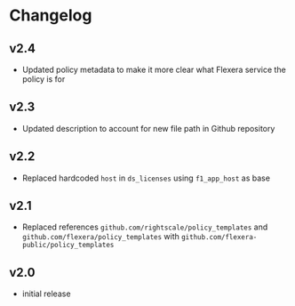 # Changelog

## v2.4

- Updated policy metadata to make it more clear what Flexera service the policy is for

## v2.3

- Updated description to account for new file path in Github repository

## v2.2

- Replaced hardcoded `host` in `ds_licenses` using `f1_app_host` as base

## v2.1

- Replaced references `github.com/rightscale/policy_templates` and `github.com/flexera/policy_templates` with `github.com/flexera-public/policy_templates`

## v2.0

- initial release
